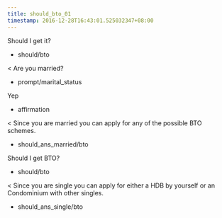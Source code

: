 ```yaml
---
title: should_bto_01
timestamp: 2016-12-28T16:43:01.525032347+08:00
---
```


Should I get it?
* should/bto

< Are you married?
* prompt/marital_status

Yep
* affirmation

< Since you are married you can apply for any of the possible BTO schemes.
* should_ans_married/bto

Should I get BTO?
* should/bto

< Since you are single you can apply for either a HDB by yourself or an Condominium with other singles.
* should_ans_single/bto
